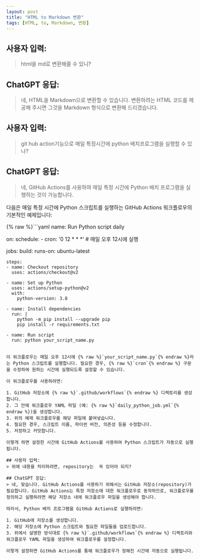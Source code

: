 ```yaml
---
layout: post
title: "HTML to Markdown 변환"
tags: [HTML, to, Markdown, 변환]
---
```


## 사용자 입력:
> html을 md로 변환해줄 수 있니?

## ChatGPT 응답:
> 네, HTML을 Markdown으로 변환할 수 있습니다. 변환하려는 HTML 코드를 제공해 주시면 그것을 Markdown 형식으로 변환해 드리겠습니다.

## 사용자 입력:
> git hub action기능으로 매일 특정시간에 python 배치프로그램을 실행할 수 있나?

## ChatGPT 응답:
> 네, GitHub Actions를 사용하여 매일 특정 시간에 Python 배치 프로그램을 실행하는 것이 가능합니다. 

다음은 매일 특정 시간에 Python 스크립트를 실행하는 GitHub Actions 워크플로우의 기본적인 예제입니다:

{% raw %}```yaml
name: Run Python script daily

on:
  schedule:
    - cron: '0 12 * * *' # 매일 오후 12시에 실행

jobs:
  build:
    runs-on: ubuntu-latest

    steps:
    - name: Checkout repository
      uses: actions/checkout@v2

    - name: Set up Python
      uses: actions/setup-python@v2
      with:
        python-version: 3.8

    - name: Install dependencies
      run: |
        python -m pip install --upgrade pip
        pip install -r requirements.txt

    - name: Run script
      run: python your_script_name.py
```{% endraw %}

이 워크플로우는 매일 오후 12시에 {% raw %}`your_script_name.py`{% endraw %}라는 Python 스크립트를 실행합니다. 필요한 경우, {% raw %}`cron`{% endraw %} 구문을 수정하여 원하는 시간에 실행되도록 설정할 수 있습니다.

이 워크플로우를 사용하려면:

1. GitHub 저장소에 {% raw %}`.github/workflows`{% endraw %} 디렉토리를 생성합니다.
2. 그 안에 워크플로우 YAML 파일 (예: {% raw %}`daily_python_job.yml`{% endraw %})을 생성합니다.
3. 위의 예제 워크플로우를 해당 파일에 붙여넣습니다.
4. 필요한 경우, 스크립트 이름, 파이썬 버전, 의존성 등을 수정합니다.
5. 저장하고 커밋합니다.

이렇게 하면 설정한 시간에 GitHub Actions를 사용하여 Python 스크립트가 자동으로 실행됩니다.

## 사용자 입력:
> 위에 내용을 처리하려면, repository는  꼭 있어야 되지?

## ChatGPT 응답:
> 네, 맞습니다. GitHub Actions를 사용하기 위해서는 GitHub 저장소(repository)가 필요합니다. GitHub Actions는 특정 저장소에 대한 워크플로우로 동작하므로, 워크플로우를 정의하고 실행하려면 해당 저장소 내에 워크플로우 파일을 생성해야 합니다.

따라서, Python 배치 프로그램을 GitHub Actions로 실행하려면:

1. GitHub에 저장소를 생성합니다.
2. 해당 저장소에 Python 스크립트와 필요한 파일들을 업로드합니다.
3. 위에서 설명한 방식대로 {% raw %}`.github/workflows`{% endraw %} 디렉토리와 워크플로우 YAML 파일을 생성하여 워크플로우를 설정합니다.

이렇게 설정하면 GitHub Actions를 통해 워크플로우가 정해진 시간에 자동으로 실행됩니다.

